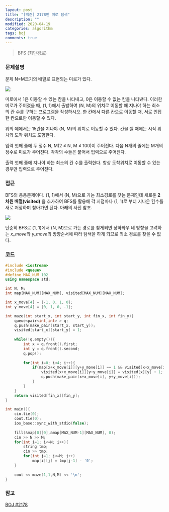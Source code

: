 ```yaml
---
layout: post
title: "[백준] 2178번 미로 탐색"
description: ""
modified: 2020-04-19
categories: algorithm
tags: boj
comments: true
---
```


> BFS (최단경로)

### 문제설명

문제
N×M크기의 배열로 표현되는 미로가 있다.

<img src="https://www.dropbox.com/s/j0o5azfmvjy7ulp/2178.JPG?dl=1">

미로에서 1은 이동할 수 있는 칸을 나타내고, 0은 이동할 수 없는 칸을 나타낸다. 이러한 미로가 주어졌을 때, (1, 1)에서 출발하여 (N, M)의 위치로 이동할 때 지나야 하는 최소의 칸 수를 구하는 프로그램을 작성하시오. 한 칸에서 다른 칸으로 이동할 때, 서로 인접한 칸으로만 이동할 수 있다.

위의 예에서는 15칸을 지나야 (N, M)의 위치로 이동할 수 있다. 칸을 셀 때에는 시작 위치와 도착 위치도 포함한다.

입력
첫째 줄에 두 정수 N, M(2 ≤ N, M ≤ 100)이 주어진다. 다음 N개의 줄에는 M개의 정수로 미로가 주어진다. 각각의 수들은 붙어서 입력으로 주어진다.

출력
첫째 줄에 지나야 하는 최소의 칸 수를 출력한다. 항상 도착위치로 이동할 수 있는 경우만 입력으로 주어진다.

### 접근
BFS의 응용문제이다. (1, 1)에서 (N, M)으로 가는 최소경로를 찾는 문제인데 새로운 **2차원 배열(visited)** 을 추가하여 BFS를 활용해 각 지점마다 (1, 1)로 부터 지나온 칸수를 새로 저장하며 찾아가면 된다. 아래의 사진 참조.

<img src="https://www.dropbox.com/s/pr49yabzw8mijnq/2178_2.JPG?dl=1">

단순히 BFS로 (1, 1)에서 (N, M)으로 가는 경로를 찾게되면 상하좌우 네 방향을 고려하는 *x_move*와 *y_move*의 방향순서에 따라 탐색을 하게 되므로 최소 경로를 찾을 수 없다.


### 코드
```cpp
#include <iostream>
#include <queue>
#define MAX_NUM 102
using namespace std;

int N, M;
int map[MAX_NUM][MAX_NUM], visited[MAX_NUM][MAX_NUM];

int x_move[4] = {-1, 0, 1, 0};
int y_move[4] = {0, 1, 0, -1};

int maze(int start_x, int start_y, int fin_x, int fin_y){
	queue<pair<int,int> > q;
	q.push(make_pair(start_x, start_y));
	visited[start_x][start_y] = 1;
	
	while(!q.empty()){
		int x = q.front().first;
		int y = q.front().second;
		q.pop();
		
		for(int i=0; i<4; i++){
			if(map[x+x_move[i]][y+y_move[i]] == 1 && visited[x+x_move[i]][y+y_move[i]] == 0){
				visited[x+x_move[i]][y+y_move[i]] = visited[x][y] + 1;
				q.push(make_pair(x+x_move[i], y+y_move[i]));
			}
		}
	}
	return visited[fin_x][fin_y];
}

int main(){
	cin.tie(0);
	cout.tie(0);
	ios_base::sync_with_stdio(false);
	
	fill(&map[0][0],&map[MAX_NUM-1][MAX_NUM], 0);
	cin >> N >> M;
	for(int i=1; i<=N; i++){
		string tmp;
		cin >> tmp;
		for(int j=1; j<=M; j++)
			map[i][j] = tmp[j-1] - '0';
	}
	
	cout << maze(1,1,N,M) << '\n';
}
```

### 참고
[BOJ #2178](https://www.acmicpc.net/problem/2178)  
